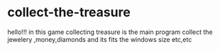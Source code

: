 # collect-the-treasure
hello!!! in this game collecting treasure is the main program collect the jewelery ,money,diamonds and its fits the windows size etc,etc
